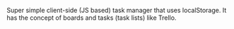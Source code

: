 Super simple client-side (JS based) task manager that uses localStorage. It has the concept of boards and tasks (task lists) like Trello.
